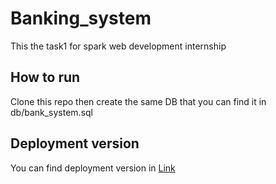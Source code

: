 # Banking_system
This the task1 for spark web development internship
## How to run 
Clone this repo then create the same DB that you can find it in db/bank_system.sql 
## Deployment version
You can find deployment version in [Link](./moh2022.42web.io)
